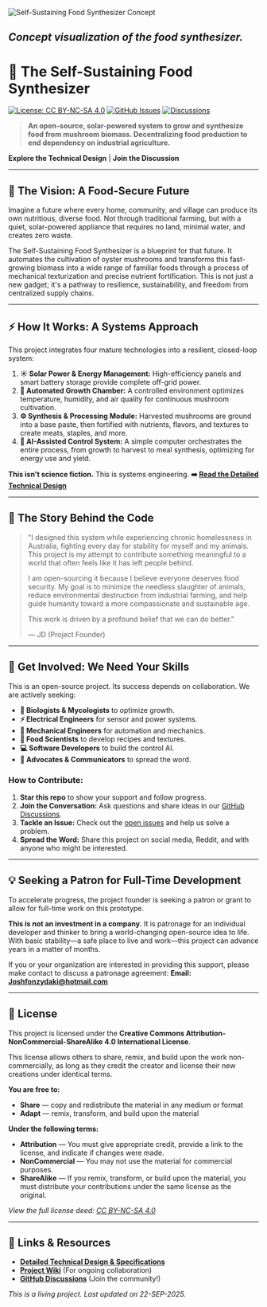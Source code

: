 ![Self-Sustaining Food Synthesizer Concept](https://github.com/JDM95aus/Self-sustaining-solar-food-synthesiser-/raw/main/0_1%20(1).jpeg)

*Concept visualization of the food synthesizer.*
---


# 🍄 The Self-Sustaining Food Synthesizer

[![License: CC BY-NC-SA 4.0](https://img.shields.io/badge/License-CC_BY--NC--SA_4.0-lightgrey.svg)](https://creativecommons.org/licenses/by-nc-sa/4.0/)
[![GitHub Issues](https://img.shields.io/github/issues/JDM95aus/Self-sustaining-solar-food-synthesiser-)](https://github.com/JDM95aus/Self-sustaining-solar-food-synthesiser-/issues)
[![Discussions](https://img.shields.io/badge/Join-Discussions-green)](https://github.com/JDM95aus/Self-sustaining-solar-food-synthesiser-/discussions)

> **An open-source, solar-powered system to grow and synthesize food from mushroom biomass. Decentralizing food production to end dependency on industrial agriculture.**

**Explore the Technical Design** | **Join the Discussion**

---

## 🌱 The Vision: A Food-Secure Future

Imagine a future where every home, community, and village can produce its own nutritious, diverse food. Not through traditional farming, but with a quiet, solar-powered appliance that requires no land, minimal water, and creates zero waste.

The Self-Sustaining Food Synthesizer is a blueprint for that future. It automates the cultivation of oyster mushrooms and transforms this fast-growing biomass into a wide range of familiar foods through a process of mechanical texturization and precise nutrient fortification. This is not just a new gadget; it's a pathway to resilience, sustainability, and freedom from centralized supply chains.

---

## ⚡ How It Works: A Systems Approach

This project integrates four mature technologies into a resilient, closed-loop system:

1.  **☀️ Solar Power & Energy Management:** High-efficiency panels and smart battery storage provide complete off-grid power.
2.  **🧫 Automated Growth Chamber:** A controlled environment optimizes temperature, humidity, and air quality for continuous mushroom cultivation.
3.  **⚙️ Synthesis & Processing Module:** Harvested mushrooms are ground into a base paste, then fortified with nutrients, flavors, and textures to create meats, staples, and more.
4.  **🧠 AI-Assisted Control System:** A simple computer orchestrates the entire process, from growth to harvest to meal synthesis, optimizing for energy use and yield.

**This isn't science fiction.** This is systems engineering.
**➡️ [Read the Detailed Technical Design](Design.md)**

---

## 📖 The Story Behind the Code

> "I designed this system while experiencing chronic homelessness in Australia, fighting every day for stability for myself and my animals. This project is my attempt to contribute something meaningful to a world that often feels like it has left people behind.
>
> I am open-sourcing it because I believe everyone deserves food security. My goal is to minimize the needless slaughter of animals, reduce environmental destruction from industrial farming, and help guide humanity toward a more compassionate and sustainable age.
>
> This work is driven by a profound belief that we can do better."
>
> — JD (Project Founder)

---

## 🚀 Get Involved: We Need Your Skills

This is an open-source project. Its success depends on collaboration. We are actively seeking:

*   **🧬 Biologists & Mycologists** to optimize growth.
*   **⚡ Electrical Engineers** for sensor and power systems.
*   **🔧 Mechanical Engineers** for automation and mechanics.
*   **🥼 Food Scientists** to develop recipes and textures.
*   **💻 Software Developers** to build the control AI.
*   **📢 Advocates & Communicators** to spread the word.

### How to Contribute:

1.  **Star this repo** to show your support and follow progress.
2.  **Join the Conversation:** Ask questions and share ideas in our [GitHub Discussions](https://github.com/JDM95aus/Self-sustaining-solar-food-synthesiser-/discussions).
3.  **Tackle an Issue:** Check out the [open issues](https://github.com/JDM95aus/Self-sustaining-solar-food-synthesiser-/issues) and help us solve a problem.
4.  **Spread the Word:** Share this project on social media, Reddit, and with anyone who might be interested.

---

## 💡 Seeking a Patron for Full-Time Development

To accelerate progress, the project founder is seeking a patron or grant to allow for full-time work on this prototype.

**This is not an investment in a company.** It is patronage for an individual developer and thinker to bring a world-changing open-source idea to life. With basic stability—a safe place to live and work—this project can advance years in a matter of months.

If you or your organization are interested in providing this support, please make contact to discuss a patronage agreement:
**Email: Joshfonzydaki@hotmail.com**

---

## 📄 License

This project is licensed under the **Creative Commons Attribution-NonCommercial-ShareAlike 4.0 International License**.

This license allows others to share, remix, and build upon the work non-commercially, as long as they credit the creator and license their new creations under identical terms.

**You are free to:**
*   **Share** — copy and redistribute the material in any medium or format
*   **Adapt** — remix, transform, and build upon the material

**Under the following terms:**
*   **Attribution** — You must give appropriate credit, provide a link to the license, and indicate if changes were made.
*   **NonCommercial** — You may not use the material for commercial purposes.
*   **ShareAlike** — If you remix, transform, or build upon the material, you must distribute your contributions under the same license as the original.

*View the full license deed: [CC BY-NC-SA 4.0](https://creativecommons.org/licenses/by-nc-sa/4.0/)*

---

## 🔗 Links & Resources

*   **[Detailed Technical Design & Specifications](Design.md)**
*   **[Project Wiki](https://github.com/JDM95aus/Self-sustaining-solar-food-synthesiser-/wiki)** (For ongoing collaboration)
*   **[GitHub Discussions](https://github.com/JDM95aus/Self-sustaining-solar-food-synthesiser-/discussions)** (Join the community!)

*This is a living project. Last updated on 22-SEP-2025.*
